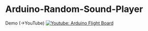 # Arduino-Random-Sound-Player
Demo (->YouTube)
[![Youtube: Arduino Flight Board](https://img.youtube.com/vi/fovNXfT4640/0.jpg)](https://www.youtube.com/watch?v=fovNXfT4640)
